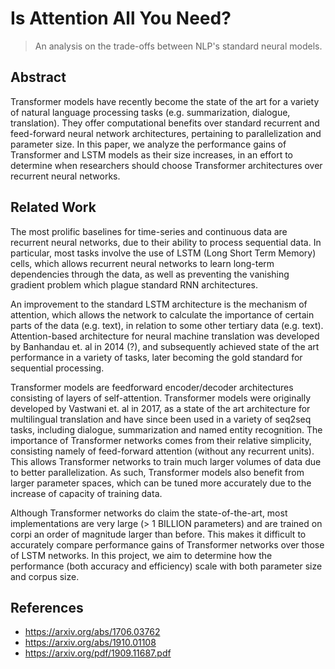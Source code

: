 # Is Attention All You Need?
> An analysis on the trade-offs between NLP's standard neural models.

## Abstract
Transformer models have recently become the state of the art for a variety of natural language processing tasks (e.g. summarization, dialogue, translation). They offer computational benefits over standard recurrent and feed-forward neural network architectures, pertaining to parallelization and parameter size. In this paper, we analyze the performance gains of Transformer and LSTM models as their size increases, in an effort to determine when researchers should choose Transformer architectures over recurrent neural networks. 

## Related Work
The most prolific baselines for time-series and continuous data are recurrent neural networks, due to their ability to process sequential data. In particular, most tasks involve the use of LSTM (Long Short Term Memory) cells, which allows recurrent neural networks to learn long-term dependencies through the data, as well as preventing the vanishing gradient problem which plague standard RNN architectures. 

An improvement to the standard LSTM architecture is the mechanism of attention, which allows the network to calculate the importance of certain parts of the data (e.g. text), in relation to some other tertiary data (e.g. text). Attention-based architecture for neural machine translation was developed by Banhandau et. al in 2014 (?), and subsequently achieved state of the art performance in a variety of tasks, later becoming the gold standard for sequential processing. 

Transformer models are feedforward encoder/decoder architectures consisting of layers of self-attention. Transformer models were originally developed by Vastwani et. al in 2017, as a state of the art architecture for multilingual translation and have since been used in a variety of seq2seq tasks, including dialogue, summarization and named entity recognition. The importance of Transformer networks comes from their relative simplicity, consisting namely of feed-forward attention (without any recurrent units). This allows Transformer networks to train much larger volumes of data due to better parallelization. As such, Transformer models also benefit from larger parameter spaces, which can be tuned more accurately due to the increase of capacity of training data.

Although Transformer networks do claim the state-of-the-art, most implementations are very large (> 1 BILLION parameters) and are trained on corpi an order of magnitude larger than before. This makes it difficult to accurately compare performance gains of Transformer networks over those of LSTM networks. In this project, we aim to determine how the performance (both accuracy and efficiency) scale with both parameter size and corpus size.

## References
- https://arxiv.org/abs/1706.03762
- https://arxiv.org/abs/1910.01108
- https://arxiv.org/pdf/1909.11687.pdf
